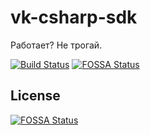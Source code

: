 # vk-csharp-sdk
Работает? Не трогай.

[![Build Status](https://travis-ci.org/pDopnex/vk-csharp-sdk.svg?branch=master)](https://travis-ci.org/pDopnex/vk-csharp-sdk)
[![FOSSA Status](https://app.fossa.io/api/projects/git%2Bgithub.com%2FpDopnex%2Fvk-csharp-sdk.svg?type=shield)](https://app.fossa.io/projects/git%2Bgithub.com%2FpDopnex%2Fvk-csharp-sdk?ref=badge_shield)


## License
[![FOSSA Status](https://app.fossa.io/api/projects/git%2Bgithub.com%2FpDopnex%2Fvk-csharp-sdk.svg?type=large)](https://app.fossa.io/projects/git%2Bgithub.com%2FpDopnex%2Fvk-csharp-sdk?ref=badge_large)